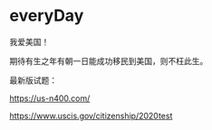 # everyDay


我爱美国！

期待有生之年有朝一日能成功移民到美国，则不枉此生。

最新版试题：

https://us-n400.com/

https://www.uscis.gov/citizenship/2020test
